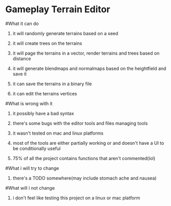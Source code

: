 # Gameplay Terrain Editor

#What it can do

1) it will randomly generate terrains based on a seed

2) it will create trees on the terrains

3) it will page the terrains in a vector, render terrains and trees based on distance

4) it will generate blendmaps and normalmaps based on the heightfield and save it

5) it can save the terrains in a binary file

6) it can edit the terrains vertices

#What is wrong with it

1) it possibly have a bad syntax

2) there's some bugs with the editor tools and files managing tools

3) it wasn't tested on mac and linux platforms

4) most of the tools are either partially working or and doesn't have a UI to be conditionally useful

5) 75% of all the project contains functions that aren't commented(lol)

#What i will try to change

1) there's a TODO somewhere(may include stomach ache and nausea)

#What will i not change

1) i don't feel like testing this project on a linux or mac platform
